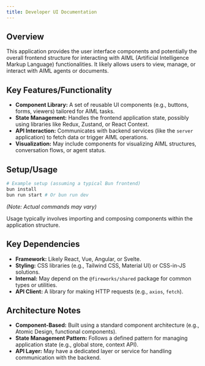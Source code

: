 ```yaml
---
title: Developer UI Documentation
---
```


## Overview

This application provides the user interface components and potentially the overall frontend structure for interacting with AIML (Artificial Intelligence Markup Language) functionalities. It likely allows users to view, manage, or interact with AIML agents or documents.

## Key Features/Functionality

- **Component Library:** A set of reusable UI components (e.g., buttons, forms, viewers) tailored for AIML tasks.
- **State Management:** Handles the frontend application state, possibly using libraries like Redux, Zustand, or React Context.
- **API Interaction:** Communicates with backend services (like the `server` application) to fetch data or trigger AIML operations.
- **Visualization:** May include components for visualizing AIML structures, conversation flows, or agent status.

## Setup/Usage

```bash
# Example setup (assuming a typical Bun frontend)
bun install
bun run start # Or bun run dev
```

_(Note: Actual commands may vary)_

Usage typically involves importing and composing components within the application structure.

## Key Dependencies

- **Framework:** Likely React, Vue, Angular, or Svelte.
- **Styling:** CSS libraries (e.g., Tailwind CSS, Material UI) or CSS-in-JS solutions.
- **Internal:** May depend on the `@fireworks/shared` package for common types or utilities.
- **API Client:** A library for making HTTP requests (e.g., `axios`, `fetch`).

## Architecture Notes

- **Component-Based:** Built using a standard component architecture (e.g., Atomic Design, functional components).
- **State Management Pattern:** Follows a defined pattern for managing application state (e.g., global store, context API).
- **API Layer:** May have a dedicated layer or service for handling communication with the backend.
